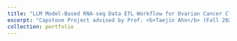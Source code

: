 ```yaml
---
title: "LLM Model-Based RNA-seq Data ETL Workflow for Ovarian Cancer Classification Model"
excerpt: "Capstone Project advised by Prof. <b>Taejin Ahn</b> (Fall 2024). Developed an <b>LLM-based RNA-seq ETL workflow</b> for ovarian cancer classification. RNA-seq data from patients and healthy individuals were embedded using <b>ProtBERT</b> and classified via <b>LSTM</b>, achieving a test <b>AUC=0.7067</b>. <a href='https://www.figma.com/deck/AzstLCkoqRrS9I7zlgKqpp/Fall-2024-capstone-presentation?node-id=68-1077&t=PFc01gSNqN9Thmx3-1'>[Slide]</a> <a href='https://docs.google.com/document/d/1UEWebch9GVyAbMdlCCQBrFWcQjaMwg682n0BaDMayHM/edit?usp=sharing'>[Report]</a>"
collection: portfolio
---
```

